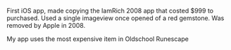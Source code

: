 First iOS app, made copying the IamRich 2008 app that costed $999 to purchased. Used a single imageview once opened of a red gemstone. Was removed by Apple in 2008.

My app uses the most expensive item in Oldschool Runescape 
